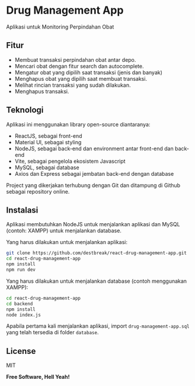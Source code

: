 # Drug Management App

Aplikasi untuk Monitoring Perpindahan Obat

## Fitur

- Membuat transaksi perpindahan obat antar depo.
- Mencari obat dengan fitur search dan autocomplete.
- Mengatur obat yang dipilih saat transaksi (jenis dan banyak)
- Menghapus obat yang dipilih saat membuat transaksi.
- Melihat rincian transaksi yang sudah dilakukan.
- Menghapus transaksi.

## Teknologi

Aplikasi ini menggunakan library open-source diantaranya:

- ReactJS, sebagai front-end
- Material UI, sebagai styling
- NodeJS, sebagai back-end dan environment antar front-end dan back-end
- Vite, sebagai pengelola ekosistem Javascript
- MySQL, sebagai database
- Axios dan Express sebagai jembatan back-end dengan database

Project yang dikerjakan terhubung dengan Git dan ditampung di Github sebagai repository online.

## Instalasi

Aplikasi membutuhkan NodeJS untuk menjalankan aplikasi dan MySQL (contoh: XAMPP) untuk menjalankan database.

Yang harus dilakukan untuk menjalankan aplikasi: 

```sh
git clone https://github.com/destbreak/react-drug-management-app.git
cd react-drug-management-app
npm install
npm run dev
```

Yang harus dilakukan untuk menjalankan database (contoh menggunakan XAMPP): 
```sh
cd react-drug-management-app
cd backend
npm install
node index.js
```
Apabila pertama kali menjalankan aplikasi, import `drug-management-app.sql` yang telah tersedia di folder `database`.

## License

MIT

**Free Software, Hell Yeah!**
